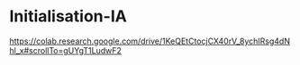 # Initialisation-IA

https://colab.research.google.com/drive/1KeQEtCtocjCX40rV_8ychIRsg4dNhl_x#scrollTo=gUYgT1LudwF2
